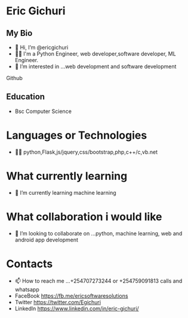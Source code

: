 # Eric Gichuri
## My Bio
- 👋 Hi, I’m @ericgichuri
- 👨‍💻 I'm a Python Engineer, web developer,software developer, ML Engineer.
- 👀 I’m interested in ...web development and software development

<div>
  <link rel="stylesheet" href="path/to/font-awesome/css/font-awesome.min.css">
  <a><i class="fa fa-github" aria-hidden="true"></i>Github</a>  
</div>

## Education
-  Bsc Computer Science
# Languages or Technologies
- 👨‍💻 python,Flask,js/jquery,css/bootstrap,php,c++/c,vb.net
# What currently learning
- 🌱 I’m currently learning machine learning
# What collaboration i would like
- 💞️ I’m looking to collaborate on ...python, machine learning, web and android app development
# Contacts
- 📫 How to reach me ...+254707273244 or +254759091813 calls and whatsapp 
-   FaceBook https://fb.me/ericsoftwaresolutions
-   Twitter https://twitter.com/Egichuri
-   LinkedIn https://www.linkedin.com/in/eric-gichuri/


<!---
ericgichuri/ericgichuri is a ✨ special ✨ repository because its `README.md` (this file) appears on your GitHub profile.
You can click the Preview link to take a look at your changes.
--->
